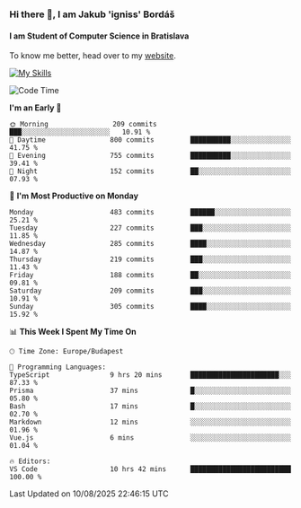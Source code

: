 ### Hi there 👋, I am Jakub 'igniss' Bordáš

#### I am Student of Computer Science in Bratislava
To know me better, head over to my [website](https://bordas.sk).

[![My Skills](https://skillicons.dev/icons?i=js,typescript,html,css,figma,svelte,vue,next,postgresql,nest,express,nodejs)](https://bordas.sk)


<!--START_SECTION:waka-->
![Code Time](http://img.shields.io/badge/Code%20Time-2%2C017%20hrs%2038%20mins-blue)

**I'm an Early 🐤** 

```text
🌞 Morning                209 commits         ███░░░░░░░░░░░░░░░░░░░░░░   10.91 % 
🌆 Daytime                800 commits         ██████████░░░░░░░░░░░░░░░   41.75 % 
🌃 Evening                755 commits         ██████████░░░░░░░░░░░░░░░   39.41 % 
🌙 Night                  152 commits         ██░░░░░░░░░░░░░░░░░░░░░░░   07.93 % 
```
📅 **I'm Most Productive on Monday** 

```text
Monday                   483 commits         ██████░░░░░░░░░░░░░░░░░░░   25.21 % 
Tuesday                  227 commits         ███░░░░░░░░░░░░░░░░░░░░░░   11.85 % 
Wednesday                285 commits         ████░░░░░░░░░░░░░░░░░░░░░   14.87 % 
Thursday                 219 commits         ███░░░░░░░░░░░░░░░░░░░░░░   11.43 % 
Friday                   188 commits         ██░░░░░░░░░░░░░░░░░░░░░░░   09.81 % 
Saturday                 209 commits         ███░░░░░░░░░░░░░░░░░░░░░░   10.91 % 
Sunday                   305 commits         ████░░░░░░░░░░░░░░░░░░░░░   15.92 % 
```


📊 **This Week I Spent My Time On** 

```text
🕑︎ Time Zone: Europe/Budapest

💬 Programming Languages: 
TypeScript               9 hrs 20 mins       ██████████████████████░░░   87.33 % 
Prisma                   37 mins             █░░░░░░░░░░░░░░░░░░░░░░░░   05.80 % 
Bash                     17 mins             █░░░░░░░░░░░░░░░░░░░░░░░░   02.70 % 
Markdown                 12 mins             ░░░░░░░░░░░░░░░░░░░░░░░░░   01.96 % 
Vue.js                   6 mins              ░░░░░░░░░░░░░░░░░░░░░░░░░   01.04 % 

🔥 Editors: 
VS Code                  10 hrs 42 mins      █████████████████████████   100.00 % 
```


 Last Updated on 10/08/2025 22:46:15 UTC
<!--END_SECTION:waka-->
